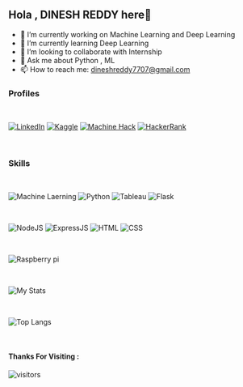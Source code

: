 ## Hola , DINESH REDDY here👋


- 🔭 I’m currently working on Machine Learning and Deep Learning
- 🌱 I’m currently learning Deep Learning
- 👯 I’m looking to collaborate with Internship
- 💬 Ask me about Python , ML
- 📫 How to reach me: dineshreddy7707@gmail.com

### Profiles

<br>

<a href="https://www.linkedin.com/in/dinesh-reddy-donthireddy-b409771a1/" target="_blank"><img src="https://img.shields.io/badge/LinkedIn-5f28b6.svg?&style=flat-square&logo=linkedin&logoColor=white" alt="LinkedIn"></a>
<a href="https://www.kaggle.com/alwaysddr" target="_blank"><img src="https://img.shields.io/badge/Kaggle-5facb6.svg?&style=flat-square&logo=Kaggle&logoColor=white" alt="Kaggle"></a>
<a href="https://machinehack.com/user/profile/ui/60c70eaafb1df670c08626c2" target="_blank"><img src="https://img.shields.io/badge/Machine Hack-ffacb6.svg?&style=flat-square&logo=machinehack&logoColor=white" alt="Machine Hack"></a>
<a href="https://www.hackerrank.com/dineshreddy7707" target="_blank"><img src="https://img.shields.io/badge/HackerRank-C0C0C0.svg?&style=flat-square&logo=hackerrank&logoColor=white" alt="HackerRank"></a>

<br>

### Skills

<br>

![Machine Laerning](https://img.shields.io/badge/Machine%20Learning-5DADE2?style=for-the-badge&logo=ml&logoColor=balck)
![Python](https://img.shields.io/badge/Python-3776AB?style=for-the-badge&logo=python&logoColor=white)
![Tableau](https://img.shields.io/badge/Tableau-000000?style=for-the-badge&logo=tableau&logoColor=white)
![Flask](https://img.shields.io/badge/Flask-5D6D7E?style=for-the-badge&logo=flask&logoColor=white)

<br>

![NodeJS](https://img.shields.io/badge/Node.js-43853D?style=for-the-badge&logo=node.js&logoColor=white)
![ExpressJS](https://img.shields.io/badge/Express.js-000000?style=for-the-badge&logo=express&logoColor=white)
![HTML](https://img.shields.io/badge/HTML5-E34F26?style=for-the-badge&logo=html5&logoColor=white)
![CSS](https://img.shields.io/badge/CSS3-1572B6?style=for-the-badge&logo=css3&logoColor=white)

<br>

![Raspberry pi](https://img.shields.io/badge/RASPBERRY%20PI-C51A4A.svg?&style=for-the-badge&logo=raspberry%20pi&logoColor=white)

<br>

![My Stats](https://github-readme-stats.vercel.app/api?username=DDR7707&show_icons=true&theme=dark)  

<br>

![Top Langs](https://github-readme-stats.vercel.app/api/top-langs/?username=DDR7707)

<br>

#### Thanks For Visiting : 

![visitors](https://visitor-badge.laobi.icu/badge?page_id=DDR7707)

